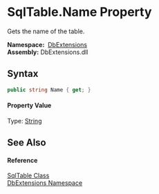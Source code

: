 SqlTable.Name Property
======================
Gets the name of the table.

  **Namespace:**  [DbExtensions][1]  
  **Assembly:** DbExtensions.dll

Syntax
------

```csharp
public string Name { get; }
```

#### Property Value
Type: [String][2]

See Also
--------

#### Reference
[SqlTable Class][3]  
[DbExtensions Namespace][1]  

[1]: ../README.md
[2]: https://docs.microsoft.com/dotnet/api/system.string
[3]: README.md